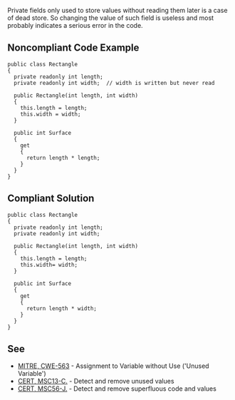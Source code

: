 
Private fields only used to store values without reading them later is a case of dead store. So changing the value of such field is useless and most probably indicates a serious error in the code.

## Noncompliant Code Example


    public class Rectangle
    {
      private readonly int length;
      private readonly int width;  // width is written but never read
    
      public Rectangle(int length, int width)
      {
        this.length = length;
        this.width = width;
      }
    
      public int Surface
      {
        get
        {
          return length * length;
        }
      }
    }


## Compliant Solution


    public class Rectangle
    {
      private readonly int length;
      private readonly int width;
    
      public Rectangle(int length, int width)
      {
        this.length = length;
        this.width= width;
      }
    
      public int Surface
      {
        get
        {
          return length * width;
        }
      }
    }


## See

- [MITRE, CWE-563](http://cwe.mitre.org/data/definitions/563.html) - Assignment to Variable without Use ('Unused Variable')
- [CERT, MSC13-C.](https://www.securecoding.cert.org/confluence/x/QYA5) - Detect and remove unused values
- [CERT, MSC56-J.](https://www.securecoding.cert.org/confluence/x/uQCSBg) - Detect and remove superfluous code and values

